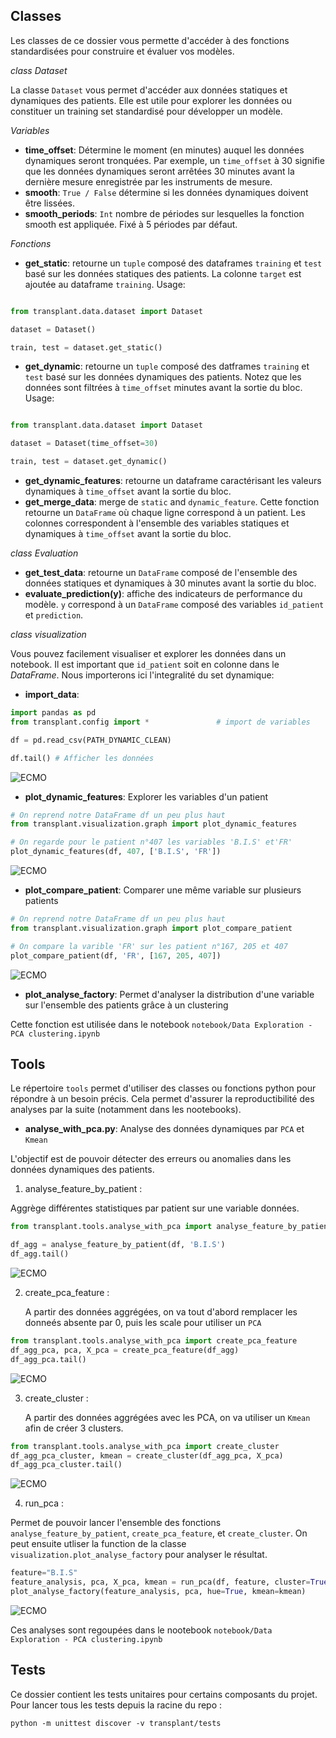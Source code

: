 ## Classes

Les classes de ce dossier vous permette d'accéder à des fonctions standardisées pour construire et évaluer vos modèles.

_class_ *Dataset*

La classe `Dataset` vous permet d'accéder aux données statiques et dynamiques des patients. Elle est utile pour explorer les données ou constituer un training set standardisé pour développer un modèle.

_Variables_

- **time_offset**: Détermine le moment (en minutes) auquel les données dynamiques seront tronquées. Par exemple, un `time_offset` à 30 signifie que les données dynamiques seront arrêtées 30 minutes avant la dernière mesure enregistrée par les instruments de mesure.
- **smooth**: `True / False` détermine si les données dynamiques doivent être lissées. 
- **smooth_periods**: `Int` nombre de périodes sur lesquelles la fonction smooth est appliquée. Fixé à 5 périodes par défaut.

_Fonctions_

  - **get_static**: retourne un `tuple` composé des dataframes `training` et `test` basé sur les données statiques des patients. La colonne `target` est  ajoutée au dataframe `training`. Usage:

  ```python

  from transplant.data.dataset import Dataset

  dataset = Dataset()

  train, test = dataset.get_static()

  ```

  - **get_dynamic**: retourne un `tuple` composé des datframes `training` et `test` basé sur les données  dynamiques des patients. Notez que les données sont filtrées à `time_offset` minutes avant la sortie du bloc. Usage:

  ```python

  from transplant.data.dataset import Dataset

  dataset = Dataset(time_offset=30)

  train, test = dataset.get_dynamic()

  ```

  - **get_dynamic_features**: retourne un dataframe caractérisant les valeurs dynamiques à `time_offset` avant la sortie du bloc.
  - **get_merge_data**: merge de `static` and `dynamic_feature`. Cette fonction retourne un `DataFrame` où chaque ligne correspond à un patient. Les colonnes correspondent à l'ensemble des variables statiques et dynamiques à `time_offset` avant la sortie du bloc.

_class_ *Evaluation*

  - **get_test_data**: retourne un `DataFrame` composé de l'ensemble des données statiques et dynamiques à 30 minutes avant la sortie du bloc.
  - **evaluate_prediction(y)**: affiche des indicateurs de performance du modèle. `y` correspond à un `DataFrame` composé des variables `id_patient` et `prediction`.


_class_ *visualization*

Vous pouvez facilement visualiser et explorer les données dans un notebook. Il est important que `id_patient` soit en colonne dans le *DataFrame*. Nous importerons ici l'integralité du set dynamique: 

  - **import_data**:

```python
import pandas as pd
from transplant.config import *               # import de variables

df = pd.read_csv(PATH_DYNAMIC_CLEAN)

df.tail() # Afficher les données
```
![ECMO](../docs/images/afficher_data.png)

  - **plot_dynamic_features**: Explorer les variables d'un patient

```python
# On reprend notre DataFrame df un peu plus haut
from transplant.visualization.graph import plot_dynamic_features

# On regarde pour le patient n°407 les variables 'B.I.S' et'FR'
plot_dynamic_features(df, 407, ['B.I.S', 'FR'])
```

![ECMO](../docs/images/plot_dynamic_features.png)

- **plot_compare_patient**: Comparer une même variable sur plusieurs patients

```python
# On reprend notre DataFrame df un peu plus haut
from transplant.visualization.graph import plot_compare_patient

# On compare la varible 'FR' sur les patient n°167, 205 et 407
plot_compare_patient(df, 'FR', [167, 205, 407])
```

![ECMO](../docs/images/plot_compare_patient.png)

- **plot_analyse_factory**: Permet d'analyser la distribution d'une variable sur l'ensemble des patients grâce à un clustering

Cette fonction est utilisée dans le notebook `notebook/Data Exploration - PCA clustering.ipynb`


## Tools

Le répertoire `tools` permet d'utiliser des classes ou fonctions python pour répondre à un besoin précis. Cela permet d'assurer la reproductibilité des analyses par la suite (notamment dans les nootebooks). 


- **analyse_with_pca.py**: Analyse des données dynamiques par `PCA` et `Kmean`

L'objectif est de pouvoir détecter des erreurs ou anomalies dans les données dynamiques des patients.

1. analyse_feature_by_patient :

  Aggrège différentes statistiques par patient sur une variable données.
  
  ```python
  from transplant.tools.analyse_with_pca import analyse_feature_by_patient

  df_agg = analyse_feature_by_patient(df, 'B.I.S')
  df_agg.tail()
  ```
  
  ![ECMO](../docs/images/analyse_feature_by_patient.png)
  
2. create_pca_feature :
  
   A partir des données aggrégées, on va tout d'abord remplacer les donneés absente par 0, puis les scale pour utiliser un `PCA`
   
  ```python
  from transplant.tools.analyse_with_pca import create_pca_feature
  df_agg_pca, pca, X_pca = create_pca_feature(df_agg)
  df_agg_pca.tail()
  ```
  
  ![ECMO](../docs/images/create_pca_feature.png)

3. create_cluster :
  
   A partir des données aggrégées avec les PCA, on va utiliser un `Kmean` afin de créer 3 clusters.
   
  ```python
  from transplant.tools.analyse_with_pca import create_cluster
  df_agg_pca_cluster, kmean = create_cluster(df_agg_pca, X_pca)
  df_agg_pca_cluster.tail()
  ```
  
  ![ECMO](../docs/images/create_cluster.png)
  
4. run_pca :

  Permet de pouvoir lancer l'ensemble des fonctions `analyse_feature_by_patient`, `create_pca_feature`, et `create_cluster`.
  On peut ensuite utliser la function de la classe `visualization.plot_analyse_factory` pour analyser le résultat.
  
  ```python
  feature="B.I.S"
  feature_analysis, pca, X_pca, kmean = run_pca(df, feature, cluster=True)
  plot_analyse_factory(feature_analysis, pca, hue=True, kmean=kmean)
  ```
  
  ![ECMO](../docs/images/run_pca.png)
  
  Ces analyses sont regoupées dans le nootebook `notebook/Data Exploration - PCA clustering.ipynb` 
  
  
## Tests

Ce dossier contient les tests unitaires pour certains composants du projet. Pour lancer tous les tests depuis la racine du repo :


```
python -m unittest discover -v transplant/tests
```
